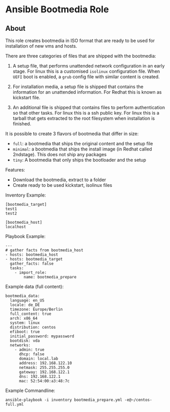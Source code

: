 # Ansible Bootmedia Role

## About 

This role creates bootmedia in ISO format that
are ready to be used for installation of new vms and hosts. 

There are three categories of files that are shipped with the bootmedia:

1. A setup file, that performs unattended network configuration
in an early stage. For linux this is a customised `isolinux` configuration file.
When `UEFI` boot is enabled, a `grub` config file with similar content is created.

2. For  installation media, a setup file is shipped that contains the information for an
unattended information. For Redhat this is known as kickstart file.

3. An additional file is shipped that contains files to perform authentication so
that other tasks. For linux this is a ssh public key. For linux this is
a tarball that gets extracted to the root filesystem when installation is
finished.

It is possible to create 3 flavors of bootmedia that differ in size:

- `full`: a bootmedia that ships the original content and the setup file
- `minimal`: a bootmedia that ships the install image (in Redhat called
  2ndstage). This does not ship any packages
- `tiny`: A bootmedia that only ships the bootloader and the setup

Features:
- Download the bootmedia, extract to a folder
- Create ready to be used kickstart, isolinux files

Inventory Example:

```
[bootmedia_target]
test1
test2

[bootmedia_host]
localhost
```

Playbook Example:

```
---
# gather facts from bootmedia_host
- hosts: bootmedia_host
- hosts: bootmedia_target
  gather_facts: false
  tasks:
    - import_role: 
        name: bootmedia_prepare
```

Example data (full content):

```
bootmedia_data:
  language: en_US
  locale: de_DE
  timezone: Europe/Berlin
  full_content: true
  arch: x86_64
  system: linux
  distribution: centos
  efiboot: true
  initial_password: mypassword
  bootdisk: vda
  networks:
    - admin: true
      dhcp: false
      domain: local.lab
      address: 192.168.122.10
      netmask: 255.255.255.0
      gateway: 192.168.122.1
      dns: 192.168.122.1
      mac: 52:54:00:a3:48:7c
```

Example Commandline:

```
ansible-playbook -i inventory bootmedia_prepare.yml -e@~/centos-full.yml
```


